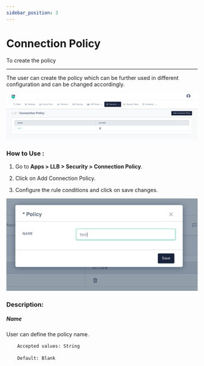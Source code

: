 ```yaml
---
sidebar_position: 3
---
```



# Connection Policy

To create the policy

---

The user can create the policy which can be further used in different configuration and can be changed accordingly.

![connection_policy](/img/llb/v8/llb_connection_policy_1.png)

### **How to Use :**

1. Go to **Apps > LLB > Security > Connection Policy**.

2. Click on Add Connection Policy.

3. Configure the rule conditions and click on save changes.

![connection_policy](/img/llb/v8/llb_connection_policy_2.png)

### **Description:**

##### **Name**

User can define the policy name.

```
    Accepted values: String

    Default: Blank
```

